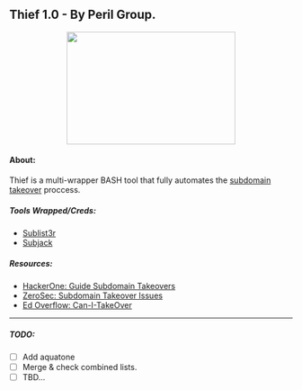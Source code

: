 ## Thief 1.0 - By Peril Group.

<p align="center">
  <img width="300" height="200" src="https://i.imgur.com/iMgAD12.png">
</p>

#### About:
Thief is a multi-wrapper BASH tool that fully automates the [subdomain takeover](https://www.hackerone.com/blog/Guide-Subdomain-Takeovers) proccess. 

##### Tools Wrapped/Creds:
- [Sublist3r](https://github.com/aboul3la/Sublist3r) 
- [Subjack](https://github.com/haccer/subjack) 

##### Resources:
- [HackerOne: Guide Subdomain Takeovers](https://www.hackerone.com/blog/Guide-Subdomain-Takeovers)
- [ZeroSec: Subdomain Takeover Issues](https://blog.zsec.uk/subdomainhijack/)
- [Ed Overflow: Can-I-TakeOver](https://github.com/EdOverflow/can-i-take-over-xyz)
------------
##### TODO:
- [ ] Add aquatone
- [ ] Merge & check combined lists.
- [ ] TBD...
